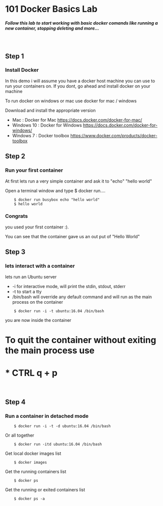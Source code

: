 # 101 Docker Basics Lab

##### Follow this lab to start working with basic docker comands like running a new container, stopping deleting and more...



<br>

## Step 1 
### Install Docker

In this demo i will assume you have a docker host machine you can use to run your containers on. 
If you dont, go ahead and install docker on your machine 

To run docker on windows or mac use docker for mac / windows 
 
Download and install the appropriate version 

* Mac : Docker for Mac https://docs.docker.com/docker-for-mac/
* Windows 10 : Docker for Windows https://docs.docker.com/docker-for-windows/
* Windows 7 : Docker toolbox https://www.docker.com/products/docker-toolbox



## Step 2 
### Run your first container 

At first lets run a very simple container and ask it to "echo" "hello world" 

Open a terminal window and type $ docker run....
```{r, engine='bash', count_lines}
    $ docker run busybox echo "hello world"
    $ hello world
```

### Congrats 
you used your first container :). 

You can see that the container gave us an out put of "Hello World" 



## Step 3 
### lets interact with a container 

lets run an Ubuntu server 

* -i for interactive mode,
   will print the stdin, stdout, stderr 
* -t to start a tty
* /bin/bash will override any default command and will run as the main process on the container 

```{r, engine='bash', count_lines}
    $ docker run -i -t ubuntu:16.04 /bin/bash
```
you are now inside the container 

# To quit the container without exiting the main process use 
# *  CTRL q + p 

<br>

## Step 4 
### Run a container in detached mode 

```{r, engine='bash', count_lines}
    $ docker run -i -t -d ubuntu:16.04 /bin/bash
```

Or all together 
```{r, engine='bash', count_lines}
    $ docker run -itd ubuntu:16.04 /bin/bash
```

Get local docker images list 

```{r, engine='bash', count_lines}
    $ docker images
```

Get the running containers list 

```{r, engine='bash', count_lines}
    $ docker ps
```

Get the running or exited containers list 

```{r, engine='bash', count_lines}
    $ docker ps -a
```
